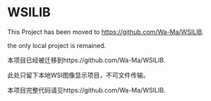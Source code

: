 WSILIB
========

This Project has been moved to https://github.com/Wa-Ma/WSILIB.

the only local project is remained.

本项目已经被迁移到https://github.com/Wa-Ma/WSILIB.

此处只留下本地WSI图像显示项目，不可文件传输。

本项目完整代码请见https://github.com/Wa-Ma/WSILIB.
